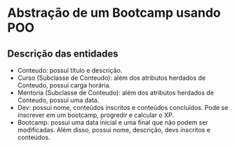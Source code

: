 # Abstração de um Bootcamp usando POO

## Descrição das entidades

- Conteudo: possui título e descrição.
- Curso (Subclasse de Conteudo): além dos atributos herdados de Conteudo, possui carga horária.
- Mentoria (Subclasse de Conteudo): além dos atributos herdados de Conteudo, possui uma data.
- Dev: possui nome, conteúdos inscritos e conteúdos concluídos. Pode se inscrever em um bootcamp, progredir e calcular o XP.
- Bootcamp: possui uma data inicial e uma final que não podem ser modificadas. Além disso, possui nome, descrição, devs inscritos e conteúdos.




